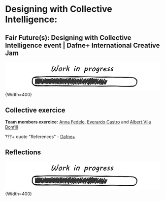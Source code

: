 # **Designing with Collective Intelligence:**
## Fair Future(s): Designing with Collective Intelligence event | Dafne+ International Creative Jam

![WIP](../images/WIP.png){Width=400}



## Collective exercice

**Team members exercice:**
[Anna Fedele](https://https://annafedele.github.io/mdef/),
[Everardo Castro](https://everardocastro.github.io/mdef1/) and
[Albert Vila Bonfill](https://avilabon.github.io/MDEF_Albert/)



???+ quote "References"
    - [Dafne+](https://dafneplus.eu/)



## Reflections
![WIP](../images/WIP.png){Width=400}


